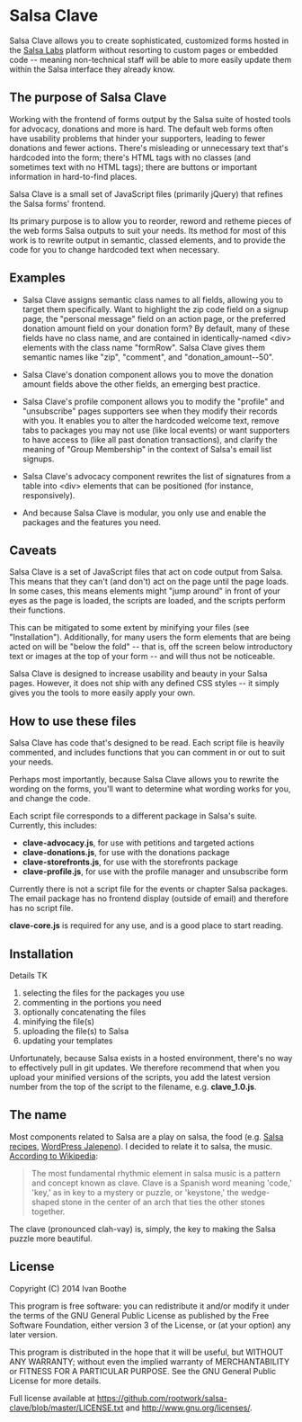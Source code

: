 # Salsa Clave

Salsa Clave allows you to create sophisticated, customized forms hosted in 
the [Salsa Labs](https://www.salsalabs.com/) platform without resorting to 
custom pages or embedded code -- meaning non-technical staff will be able to 
more easily update them within the Salsa interface they already know.

## The purpose of Salsa Clave

Working with the frontend of forms output by the Salsa suite of hosted tools 
for advocacy, donations and more is hard. The default web forms often have 
usability problems that hinder your supporters, leading to fewer donations 
and fewer actions. There's misleading or unnecessary text that's hardcoded 
into the form; there's HTML tags with no classes (and sometimes text with no 
HTML tags); there are buttons or important information in hard-to-find places.

Salsa Clave is a small set of JavaScript files (primarily jQuery) that refines 
the Salsa forms' frontend.

Its primary purpose is to allow you to reorder, reword and retheme pieces of 
the web forms Salsa outputs to suit your needs. Its method for most of this 
work is to rewrite output in semantic, classed elements, and to provide the 
code for you to change hardcoded text when necessary.

## Examples

* Salsa Clave assigns semantic class names to all fields, allowing you to 
target them specifically. Want to highlight the zip code field on a signup 
page, the "personal message" field on an action page, or the preferred donation 
amount field on your donation form? By default, many of these fields have 
no class name, and are contained in identically-named &lt;div&gt; elements with 
the class name "formRow". Salsa Clave gives them semantic names like "zip", 
"comment", and "donation_amount--50".

* Salsa Clave's donation component allows you to move the donation amount 
fields above the other fields, an emerging best practice.

* Salsa Clave's profile component allows you to modify the "profile" and 
"unsubscribe" pages supporters see when they modify their records with you. It 
enables you to alter the hardcoded welcome text, remove tabs to packages you 
may not use (like local events) or want supporters to have access to (like 
all past donation transactions), and clarify the meaning of "Group Membership" 
in the context of Salsa's email list signups.

* Salsa Clave's advocacy component rewrites the list of signatures from a 
table into &lt;div&gt; elements that can be positioned (for instance, 
responsively).

* And because Salsa Clave is modular, you only use and enable the packages and 
the features you need.

## Caveats

Salsa Clave is a set of JavaScript files that act on code output from Salsa. 
This means that they can't (and don't) act on the page until the page loads. In 
some cases, this means elements might "jump around" in front of your eyes as 
the page is loaded, the scripts are loaded, and the scripts perform their 
functions.

This can be mitigated to some extent by minifying your files (see 
"Installation"). Additionally, for many users the form elements that are being 
acted on will be "below the fold" -- that is, off the screen below introductory 
text or images at the top of your form -- and will thus not be noticeable.

Salsa Clave is designed to increase usability and beauty in your Salsa pages. 
However, it does not ship with any defined CSS styles -- it simply gives you 
the tools to more easily apply your own.

## How to use these files

Salsa Clave has code that's designed to be read. Each script file is heavily 
commented, and includes functions that you can comment in or out to suit your 
needs.

Perhaps most importantly, because Salsa Clave allows you to rewrite the wording 
on the forms, you'll want to determine what wording works for you, and change 
the code.

Each script file corresponds to a different package in Salsa's suite. 
Currently, this includes:

* **clave-advocacy.js**, for use with petitions and targeted actions
* **clave-donations.js**, for use with the donations package
* **clave-storefronts.js**, for use with the storefronts package
* **clave-profile.js**, for use with the profile manager and unsubscribe form

Currently there is not a script file for the events or chapter Salsa packages. 
The email package has no frontend display (outside of email) and therefore has 
no script file.

**clave-core.js** is required for any use, and is a good place to start 
reading.

## Installation

Details TK

1. selecting the files for the packages you use
2. commenting in the portions you need
3. optionally concatenating the files
4. minifying the file(s)
5. uploading the file(s) to Salsa
6. updating your templates

Unfortunately, because Salsa exists in a hosted environment, there's no way to 
effectively pull in git updates. We therefore recommend that when you upload 
your minified versions of the scripts, you add the latest version number from 
the top of the script to the filename, e.g. **clave_1.0.js**.

## The name

Most components related to Salsa are a play on salsa, the food (e.g. 
[Salsa recipes](http://www.salsalabs.com/devs/recipes/), 
[WordPress Jalepeno](http://www.wpjalapeno.com/)). I decided to relate it to 
salsa, the music. 
[According to Wikipedia](http://en.wikipedia.org/wiki/Salsa_music#Clave):

> The most fundamental rhythmic element in salsa music is a pattern and concept
> known as clave. Clave is a Spanish word meaning 'code,' 'key,' as in key to a
> mystery or puzzle, or 'keystone,' the wedge-shaped stone in the center of an
> arch that ties the other stones together.

The clave (pronounced clah-vay) is, simply, the key to making the Salsa puzzle 
more beautiful.

## License

Copyright (C) 2014  Ivan Boothe

This program is free software: you can redistribute it and/or modify
it under the terms of the GNU General Public License as published by
the Free Software Foundation, either version 3 of the License, or
(at your option) any later version.

This program is distributed in the hope that it will be useful,
but WITHOUT ANY WARRANTY; without even the implied warranty of
MERCHANTABILITY or FITNESS FOR A PARTICULAR PURPOSE.  See the
GNU General Public License for more details.

Full license available at 
<https://github.com/rootwork/salsa-clave/blob/master/LICENSE.txt> and 
<http://www.gnu.org/licenses/>.
